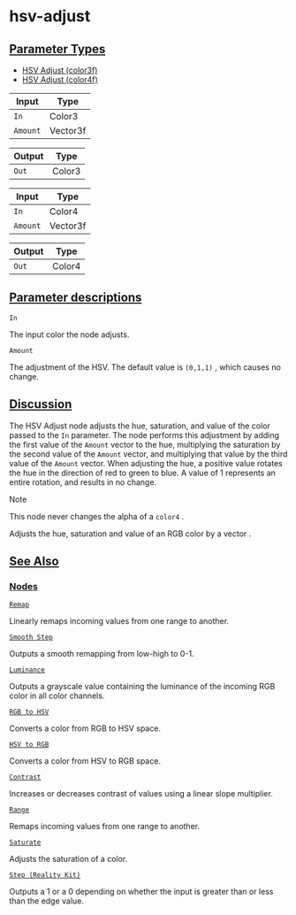 # hsv-adjust


[Parameter Types](/documentation/shadergraph/adjustment/hsv-adjust#Parameter-Types)
-----------------------------------------------------------------------------------

* [HSV Adjust (color3f)](#)
* [HSV Adjust (color4f)](#)

| Input | Type |
| --- | --- |
| `In` | Color3 |
| `Amount` | Vector3f |

| Output | Type |
| --- | --- |
| `Out` | Color3 |

| Input | Type |
| --- | --- |
| `In` | Color4 |
| `Amount` | Vector3f |

| Output | Type |
| --- | --- |
| `Out` | Color4 |

[Parameter descriptions](/documentation/shadergraph/adjustment/hsv-adjust#Parameter-descriptions)
-------------------------------------------------------------------------------------------------

`In` 

 The input color the node adjusts.
 

`Amount` 

 The adjustment of the HSV. The default value is
 `(0,1,1)` 
 , which causes no change.
 

[Discussion](/documentation/shadergraph/adjustment/hsv-adjust#Discussion)
-------------------------------------------------------------------------

 The HSV Adjust node adjusts the hue, saturation, and value of the color passed to the
 `In` 
 parameter. The node performs this adjustment by adding the first value of the
 `Amount` 
 vector to the hue, multiplying the saturation by the second value of the
 `Amount` 
 vector, and multiplying that value by the third value of the
 `Amount` 
 vector. When adjusting the hue, a positive value rotates the hue in the direction of red to green to blue. A value of 1 represents an entire rotation, and results in no change.
 

 Note
 

 This node never changes the alpha of a
 `color4` 
 .
 

 Adjusts the hue, saturation and value of an RGB color by a vector .

[See Also](/documentation/shadergraph/adjustment/hsv-adjust#see-also)
---------------------------------------------------------------------

### [Nodes](/documentation/shadergraph/adjustment/hsv-adjust#nodes)

[`Remap`](/documentation/shadergraph/adjustment/remap)

 Linearly remaps incoming values from one range to another.
 

[`Smooth Step`](/documentation/shadergraph/adjustment/smooth-step)

 Outputs a smooth remapping from low-high to 0-1.
 

[`Luminance`](/documentation/shadergraph/adjustment/luminance)

 Outputs a grayscale value containing the luminance of the incoming RGB color in all color channels.
 

[`RGB to HSV`](/documentation/shadergraph/adjustment/rgb-to-hsv)

 Converts a color from RGB to HSV space.
 

[`HSV to RGB`](/documentation/shadergraph/adjustment/hsv-to-rgb)

 Converts a color from HSV to RGB space.
 

[`Contrast`](/documentation/shadergraph/adjustment/contrast)

 Increases or decreases contrast of values using a linear slope multiplier.
 

[`Range`](/documentation/shadergraph/adjustment/range)

 Remaps incoming values from one range to another.
 

[`Saturate`](/documentation/shadergraph/adjustment/saturate)

 Adjusts the saturation of a color.
 

[`Step (Reality
  Kit)`](/documentation/shadergraph/adjustment/step-(realitykit))

 Outputs a 1 or a 0 depending on whether the input is greater than or less than the edge value.
 

